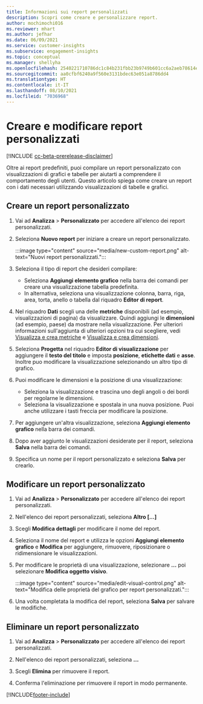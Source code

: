 ```yaml
---
title: Informazioni sui report personalizzati
description: Scopri come creare e personalizzare report.
author: mochimochi016
ms.reviewer: mhart
ms.author: jefhar
ms.date: 06/09/2021
ms.service: customer-insights
ms.subservice: engagement-insights
ms.topic: conceptual
ms.manager: shellyha
ms.openlocfilehash: 2540221710786dc1c84b231fbb23b9749b601cc6a2aeb78614e16002302a80a9
ms.sourcegitcommit: aa0cfbf6240a9f560e3131bdec63e051a8786dd4
ms.translationtype: HT
ms.contentlocale: it-IT
ms.lasthandoff: 08/10/2021
ms.locfileid: "7036968"
---
```

# <a name="create-and-edit-custom-reports"></a>Creare e modificare report personalizzati

[!INCLUDE [cc-beta-prerelease-disclaimer](includes/cc-beta-prerelease-disclaimer.md)]

Oltre ai report predefiniti, puoi compilare un report personalizzato con visualizzazioni di grafici e tabelle per aiutarti a comprendere il comportamento degli utenti. Questo articolo spiega come creare un report con i dati necessari utilizzando visualizzazioni di tabelle e grafici. 

## <a name="create-a-custom-report"></a>Creare un report personalizzato

1. Vai ad **Analizza** > **Personalizzato** per accedere all'elenco dei report personalizzati.

1. Seleziona **Nuovo report** per iniziare a creare un report personalizzato.

   :::image type="content" source="media/new-custom-report.png" alt-text="Nuovi report personalizzati.":::

1. Seleziona il tipo di report che desideri compilare:

    - Seleziona **Aggiungi elemento grafico** nella barra dei comandi per creare una visualizzazione tabella predefinita.
    - In alternativa, seleziona una visualizzazione colonna, barra, riga, area, torta, anello o tabella dal riquadro **Editor di report**.

1. Nel riquadro **Dati** scegli una delle **metriche** disponibili (ad esempio, visualizzazioni di pagina) da visualizzare. Quindi aggiungi le **dimensioni** (ad esempio, paese) da mostrare nella visualizzazione. Per ulteriori informazioni sull'aggiunta di ulteriori opzioni tra cui scegliere, vedi [Visualizza e crea metriche](metrics.md) e [Visualizza e crea dimensioni](dimensions.md).

1. Seleziona **Progetta** nel riquadro **Editor di visualizzazione** per aggiungere il **testo del titolo** e imposta **posizione**, **etichette dati** e **asse**.  Inoltre puo modificare la visualizzazione selezionando un altro tipo di grafico.

1. Puoi modificare le dimensioni e la posizione di una visualizzazione:
   - Seleziona la visualizzazione e trascina uno degli angoli o dei bordi per regolarne le dimensioni.
   - Seleziona la visualizzazione e spostala in una nuova posizione. Puoi anche utilizzare i tasti freccia per modificare la posizione.
1. Per aggiungere un'altra visualizzazione, seleziona **Aggiungi elemento grafico** nella barra dei comandi.
1. Dopo aver aggiunto le visualizzazioni desiderate per il report, seleziona **Salva** nella barra dei comandi.

1. Specifica un nome per il report personalizzato e seleziona **Salva** per crearlo.
 
## <a name="edit-a-custom-report"></a>Modificare un report personalizzato

1. Vai ad **Analizza** > **Personalizzato** per accedere all'elenco dei report personalizzati.

1. Nell'elenco dei report personalizzati, seleziona **Altro [...]** 

1. Scegli **Modifica dettagli** per modificare il nome del report.

1. Seleziona il nome del report e utilizza le opzioni **Aggiungi elemento grafico** e **Modifica** per aggiungere, rimuovere, riposizionare o ridimensionare le visualizzazioni.

1. Per modificare le proprietà di una visualizzazione, selezionare **...** poi selezionare **Modifica oggetto visivo**.

   :::image type="content" source="media/edit-visual-control.png" alt-text="Modifica delle proprietà del grafico per report personalizzati.":::

1. Una volta completata la modifica del report, seleziona **Salva** per salvare le modifiche. 

## <a name="delete-a-custom-report"></a>Eliminare un report personalizzato

1. Vai ad **Analizza** > **Personalizzato** per accedere all'elenco dei report personalizzati.

1. Nell'elenco dei report personalizzati, seleziona **...**

1. Scegli **Elimina** per rimuovere il report.

1. Conferma l'eliminazione per rimuovere il report in modo permanente.

[!INCLUDE[footer-include](../includes/footer-banner.md)]
